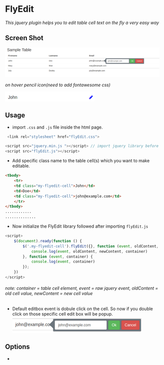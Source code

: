 # FlyEdit
*This jquery plugin helps you to edit table cell text on the fly a very easy way*

## Screen Shot

![FlyEdit sample screen shot](https://github.com/saikatdutta1991/FlyEdit/blob/master/screenshots/screenshot.png?raw=true "FlyEdit sample screen shot")

*on hover pencil  icon(need to add fontawesome css)*

![FlyEdit sample screen shot](https://raw.githubusercontent.com/saikatdutta1991/FlyEdit/master/screenshots/3Cscreencapture-1526724544272.png "FlyEdit sample screen shot")

## Usage
- import `.css` and `.js` file inside the html page.

```javascript
 <link rel="stylesheet" href="flyEdit.css">
```
```javascript
<script src="jquery.min.js "></script> // import jquery library before flyEdit.js file
<script src="flyEdit.js"></script>
```

- Add specific class name to the table cell(s) which you want to make editable.
```html
<tbody>
    <tr>
	<td class="my-flyedit-cell">John</td>
	<td>Doe</td>
	<td class="my-flyedit-cell">john@example.com</td>
    </tr>
</tbody>
............
..............
```
- Now initialize the FlyEdit library followed after importing `flyEdit.js`
```javascript
<script>
	$(document).ready(function () {
		$('.my-flyedit-cell').flyEdit({}, function (event, oldContent, newContent, container) {
			console.log(event, oldContent, newContent, container)
		}, function (event, container) {
			console.log(event, container)
		});
	})
</script>
```
###### note: container = table cell element, event = raw jquery event, oldContent = old cell value, newContent = new cell value

- Default editbox event is dobule click on the cell. So now if you double click on those specific cell edit box will be popup.
![snap](https://github.com/saikatdutta1991/FlyEdit/blob/master/screenshots/3Cscreencapture-1526648077380.png?raw=true "snap")

## Options
- 

